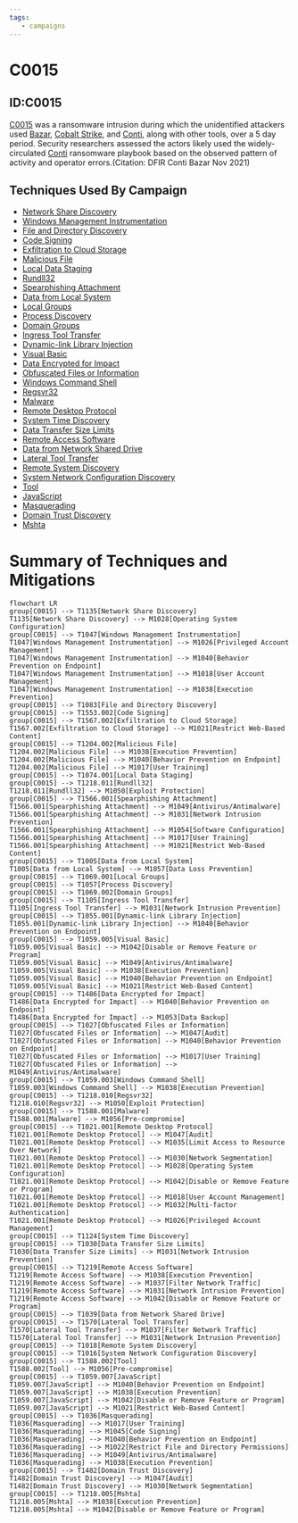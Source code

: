 ```yaml
---
tags:
   - campaigns
---
```

# C0015
## ID:C0015
[C0015](/mitre/campaigns/C0015) was a ransomware intrusion during which the unidentified attackers used [Bazar](/mitre/software/S0534), [Cobalt Strike](/mitre/software/S0154), and [Conti](/mitre/software/S0575), along with other tools, over a 5 day period. Security researchers assessed the actors likely used the widely-circulated [Conti](/mitre/software/S0575) ransomware playbook based on the observed pattern of activity and operator errors.(Citation: DFIR Conti Bazar Nov 2021)
## Techniques Used By Campaign
* [Network Share Discovery](techniques/T1135)
* [Windows Management Instrumentation](techniques/T1047)
* [File and Directory Discovery](techniques/T1083)
* [Code Signing](techniques/T1553/002)
* [Exfiltration to Cloud Storage](techniques/T1567/002)
* [Malicious File](techniques/T1204/002)
* [Local Data Staging](techniques/T1074/001)
* [Rundll32](techniques/T1218/011)
* [Spearphishing Attachment](techniques/T1566/001)
* [Data from Local System](techniques/T1005)
* [Local Groups](techniques/T1069/001)
* [Process Discovery](techniques/T1057)
* [Domain Groups](techniques/T1069/002)
* [Ingress Tool Transfer](techniques/T1105)
* [Dynamic-link Library Injection](techniques/T1055/001)
* [Visual Basic](techniques/T1059/005)
* [Data Encrypted for Impact](techniques/T1486)
* [Obfuscated Files or Information](techniques/T1027)
* [Windows Command Shell](techniques/T1059/003)
* [Regsvr32](techniques/T1218/010)
* [Malware](techniques/T1588/001)
* [Remote Desktop Protocol](techniques/T1021/001)
* [System Time Discovery](techniques/T1124)
* [Data Transfer Size Limits](techniques/T1030)
* [Remote Access Software](techniques/T1219)
* [Data from Network Shared Drive](techniques/T1039)
* [Lateral Tool Transfer](techniques/T1570)
* [Remote System Discovery](techniques/T1018)
* [System Network Configuration Discovery](techniques/T1016)
* [Tool](techniques/T1588/002)
* [JavaScript](techniques/T1059/007)
* [Masquerading](techniques/T1036)
* [Domain Trust Discovery](techniques/T1482)
* [Mshta](techniques/T1218/005)

# Summary of Techniques and Mitigations
```mermaid
flowchart LR
group[C0015] --> T1135[Network Share Discovery]
T1135[Network Share Discovery] --> M1028[Operating System Configuration]
group[C0015] --> T1047[Windows Management Instrumentation]
T1047[Windows Management Instrumentation] --> M1026[Privileged Account Management]
T1047[Windows Management Instrumentation] --> M1040[Behavior Prevention on Endpoint]
T1047[Windows Management Instrumentation] --> M1018[User Account Management]
T1047[Windows Management Instrumentation] --> M1038[Execution Prevention]
group[C0015] --> T1083[File and Directory Discovery]
group[C0015] --> T1553.002[Code Signing]
group[C0015] --> T1567.002[Exfiltration to Cloud Storage]
T1567.002[Exfiltration to Cloud Storage] --> M1021[Restrict Web-Based Content]
group[C0015] --> T1204.002[Malicious File]
T1204.002[Malicious File] --> M1038[Execution Prevention]
T1204.002[Malicious File] --> M1040[Behavior Prevention on Endpoint]
T1204.002[Malicious File] --> M1017[User Training]
group[C0015] --> T1074.001[Local Data Staging]
group[C0015] --> T1218.011[Rundll32]
T1218.011[Rundll32] --> M1050[Exploit Protection]
group[C0015] --> T1566.001[Spearphishing Attachment]
T1566.001[Spearphishing Attachment] --> M1049[Antivirus/Antimalware]
T1566.001[Spearphishing Attachment] --> M1031[Network Intrusion Prevention]
T1566.001[Spearphishing Attachment] --> M1054[Software Configuration]
T1566.001[Spearphishing Attachment] --> M1017[User Training]
T1566.001[Spearphishing Attachment] --> M1021[Restrict Web-Based Content]
group[C0015] --> T1005[Data from Local System]
T1005[Data from Local System] --> M1057[Data Loss Prevention]
group[C0015] --> T1069.001[Local Groups]
group[C0015] --> T1057[Process Discovery]
group[C0015] --> T1069.002[Domain Groups]
group[C0015] --> T1105[Ingress Tool Transfer]
T1105[Ingress Tool Transfer] --> M1031[Network Intrusion Prevention]
group[C0015] --> T1055.001[Dynamic-link Library Injection]
T1055.001[Dynamic-link Library Injection] --> M1040[Behavior Prevention on Endpoint]
group[C0015] --> T1059.005[Visual Basic]
T1059.005[Visual Basic] --> M1042[Disable or Remove Feature or Program]
T1059.005[Visual Basic] --> M1049[Antivirus/Antimalware]
T1059.005[Visual Basic] --> M1038[Execution Prevention]
T1059.005[Visual Basic] --> M1040[Behavior Prevention on Endpoint]
T1059.005[Visual Basic] --> M1021[Restrict Web-Based Content]
group[C0015] --> T1486[Data Encrypted for Impact]
T1486[Data Encrypted for Impact] --> M1040[Behavior Prevention on Endpoint]
T1486[Data Encrypted for Impact] --> M1053[Data Backup]
group[C0015] --> T1027[Obfuscated Files or Information]
T1027[Obfuscated Files or Information] --> M1047[Audit]
T1027[Obfuscated Files or Information] --> M1040[Behavior Prevention on Endpoint]
T1027[Obfuscated Files or Information] --> M1017[User Training]
T1027[Obfuscated Files or Information] --> M1049[Antivirus/Antimalware]
group[C0015] --> T1059.003[Windows Command Shell]
T1059.003[Windows Command Shell] --> M1038[Execution Prevention]
group[C0015] --> T1218.010[Regsvr32]
T1218.010[Regsvr32] --> M1050[Exploit Protection]
group[C0015] --> T1588.001[Malware]
T1588.001[Malware] --> M1056[Pre-compromise]
group[C0015] --> T1021.001[Remote Desktop Protocol]
T1021.001[Remote Desktop Protocol] --> M1047[Audit]
T1021.001[Remote Desktop Protocol] --> M1035[Limit Access to Resource Over Network]
T1021.001[Remote Desktop Protocol] --> M1030[Network Segmentation]
T1021.001[Remote Desktop Protocol] --> M1028[Operating System Configuration]
T1021.001[Remote Desktop Protocol] --> M1042[Disable or Remove Feature or Program]
T1021.001[Remote Desktop Protocol] --> M1018[User Account Management]
T1021.001[Remote Desktop Protocol] --> M1032[Multi-factor Authentication]
T1021.001[Remote Desktop Protocol] --> M1026[Privileged Account Management]
group[C0015] --> T1124[System Time Discovery]
group[C0015] --> T1030[Data Transfer Size Limits]
T1030[Data Transfer Size Limits] --> M1031[Network Intrusion Prevention]
group[C0015] --> T1219[Remote Access Software]
T1219[Remote Access Software] --> M1038[Execution Prevention]
T1219[Remote Access Software] --> M1037[Filter Network Traffic]
T1219[Remote Access Software] --> M1031[Network Intrusion Prevention]
T1219[Remote Access Software] --> M1042[Disable or Remove Feature or Program]
group[C0015] --> T1039[Data from Network Shared Drive]
group[C0015] --> T1570[Lateral Tool Transfer]
T1570[Lateral Tool Transfer] --> M1037[Filter Network Traffic]
T1570[Lateral Tool Transfer] --> M1031[Network Intrusion Prevention]
group[C0015] --> T1018[Remote System Discovery]
group[C0015] --> T1016[System Network Configuration Discovery]
group[C0015] --> T1588.002[Tool]
T1588.002[Tool] --> M1056[Pre-compromise]
group[C0015] --> T1059.007[JavaScript]
T1059.007[JavaScript] --> M1040[Behavior Prevention on Endpoint]
T1059.007[JavaScript] --> M1038[Execution Prevention]
T1059.007[JavaScript] --> M1042[Disable or Remove Feature or Program]
T1059.007[JavaScript] --> M1021[Restrict Web-Based Content]
group[C0015] --> T1036[Masquerading]
T1036[Masquerading] --> M1017[User Training]
T1036[Masquerading] --> M1045[Code Signing]
T1036[Masquerading] --> M1040[Behavior Prevention on Endpoint]
T1036[Masquerading] --> M1022[Restrict File and Directory Permissions]
T1036[Masquerading] --> M1049[Antivirus/Antimalware]
T1036[Masquerading] --> M1038[Execution Prevention]
group[C0015] --> T1482[Domain Trust Discovery]
T1482[Domain Trust Discovery] --> M1047[Audit]
T1482[Domain Trust Discovery] --> M1030[Network Segmentation]
group[C0015] --> T1218.005[Mshta]
T1218.005[Mshta] --> M1038[Execution Prevention]
T1218.005[Mshta] --> M1042[Disable or Remove Feature or Program]
```